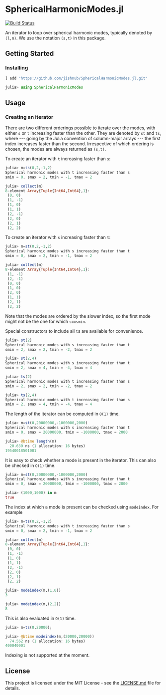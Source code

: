 # SphericalHarmonicModes.jl

[![Build Status](https://travis-ci.com/jishnub/SphericalHarmonicModes.jl.svg?branch=master)](https://travis-ci.com/jishnub/SphericalHarmonicModes.jl)

An iterator to loop over spherical harmonic modes, typically denoted by `(l,m)`. We use the notation `(s,t)` in this package.

## Getting Started

### Installing

```julia
] add "https://github.com/jishnub/SphericalHarmonicModes.jl.git"

julia> using SphericalHarmonicModes
```
## Usage

### Creating an iterator

There are two different orderings possible to iterate over the modes, with either `s` or `t` increasing faster than the other. They are denoted by `st` and `ts`, where --- going by the Julia convention of column-major arrays --- the first index increases faster than the second. Irrespective of which ordering is chosen, the modes are always returned as `(s,t)`.

To create an iterator with `t` increasing faster than `s`: 

```julia
julia> m=ts(0,2,-1,2)
Spherical harmonic modes with t increasing faster than s
smin = 0, smax = 2, tmin = -1, tmax = 2

julia> collect(m)
8-element Array{Tuple{Int64,Int64},1}:
 (0, 0) 
 (1, -1)
 (1, 0) 
 (1, 1) 
 (2, -1)
 (2, 0) 
 (2, 1) 
 (2, 2)
```

To create an iterator with `s` increasing faster than `t`:

```julia
julia> m=st(0,2,-1,2)
Spherical harmonic modes with s increasing faster than t
smin = 0, smax = 2, tmin = -1, tmax = 2

julia> collect(m)
8-element Array{Tuple{Int64,Int64},1}:
 (1, -1)
 (2, -1)
 (0, 0) 
 (1, 0) 
 (2, 0) 
 (1, 1) 
 (2, 1) 
 (2, 2)
 ```

 Note that the modes are ordered by the slower index, so the first mode might not be the one for which `s==smin`.

 Special constructors to include all `t`s are available for convenience.

```julia
julia> st(2)
Spherical harmonic modes with s increasing faster than t
smin = 2, smax = 2, tmin = -2, tmax = 2

julia> st(2,4)
Spherical harmonic modes with s increasing faster than t
smin = 2, smax = 4, tmin = -4, tmax = 4

julia> ts(2)
Spherical harmonic modes with t increasing faster than s
smin = 2, smax = 2, tmin = -2, tmax = 2

julia> ts(2,4)
Spherical harmonic modes with t increasing faster than s
smin = 2, smax = 4, tmin = -4, tmax = 4
```

 The length of the iterator can be computed in `O(1)` time.
 
```julia
julia> m=st(0,20000000,-1000000,2000)
Spherical harmonic modes with s increasing faster than t
smin = 0, smax = 20000000, tmin = -1000000, tmax = 2000

julia> @btime length(m)
  20.630 ns (1 allocation: 16 bytes)
19540018501001
```

It is easy to check whether a mode is present in the iterator. This can also be checked in `O(1)` time.

```julia
julia> m=st(0,20000000,-1000000,2000)
Spherical harmonic modes with s increasing faster than t
smin = 0, smax = 20000000, tmin = -1000000, tmax = 2000

julia> (1000,1000) in m
true
```

The index at which a mode is present can be checked using `modeindex`. For example
```julia
julia> m=ts(0,2,-1,2)
Spherical harmonic modes with t increasing faster than s
smin = 0, smax = 2, tmin = -1, tmax = 2

julia> collect(m)
8-element Array{Tuple{Int64,Int64},1}:
 (0, 0) 
 (1, -1)
 (1, 0) 
 (1, 1) 
 (2, -1)
 (2, 0) 
 (2, 1) 
 (2, 2) 

julia> modeindex(m,(1,0))
3

julia> modeindex(m,(2,2))
8
```

This is also evaluated in `O(1)` time.

```julia
julia> m=ts(0,20000);

julia> @btime modeindex(m,(20000,20000))
  74.562 ns (1 allocation: 16 bytes)
400040001
```

Indexing is not supported at the moment.

## License

This project is licensed under the MIT License - see the [LICENSE.md](https://github.com/jishnub/SphericalHarmonicModes.jl/blob/master/LICENSE) file for details.
